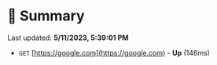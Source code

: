 # 📖 Summary
Last updated: **5/11/2023, 5:39:01 PM**

- `GET` [https://google.com](https://google.com) - **Up** (148ms)
